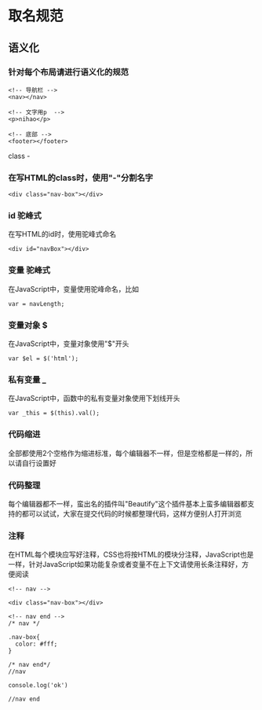 # 取名规范

## 语义化

### 针对每个布局请进行语义化的规范
```
<!-- 导航栏 -->
<nav></nav>

<!-- 文字用p  -->
<p>nihao</p>

<!-- 底部 -->
<footer></footer>
```
class -

### 在写HTML的class时，使用"-"分割名字
```
<div class="nav-box"></div>
```
### id 驼峰式

在写HTML的id时，使用驼峰式命名
```
<div id="navBox"></div>
```
### 变量 驼峰式

在JavaScript中，变量使用驼峰命名，比如
```
var = navLength;
```
### 变量对象 $
在JavaScript中，变量对象使用"$"开头
```
var $el = $('html');
```
### 私有变量 _

在JavaScript中，函数中的私有变量对象使用下划线开头
```
var _this = $(this).val();
```
### 代码缩进

全部都使用2个空格作为缩进标准，每个编辑器不一样，但是空格都是一样的，所以请自行设置好

### 代码整理

每个编辑器都不一样，蛮出名的插件叫"Beautify"这个插件基本上蛮多编辑器都支持的都可以试试，大家在提交代码的时候都整理代码，这样方便别人打开浏览

### 注释

在HTML每个模块应写好注释，CSS也将按HTML的模块分注释，JavaScript也是一样，针对JavaScript如果功能复杂或者变量不在上下文请使用长条注释好，方便阅读
```
<!-- nav -->

<div class="nav-box"></div>

<!-- nav end -->
/* nav */

.nav-box{
  color: #fff;
}

/* nav end*/
//nav

console.log('ok')

//nav end
```
